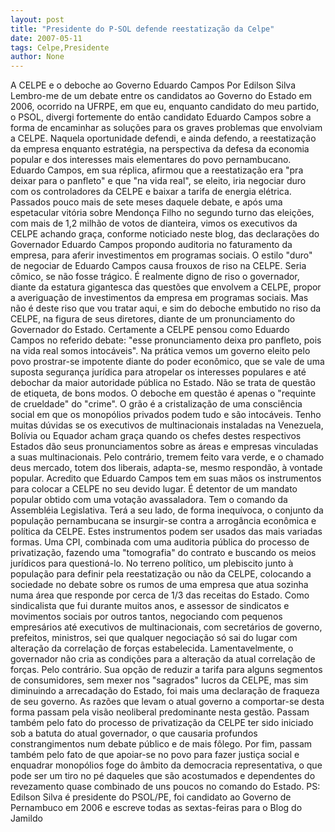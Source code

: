 ```yaml
---
layout: post
title: "Presidente do P-SOL defende reestatização da Celpe"
date: 2007-05-11
tags: Celpe,Presidente
author: None
---
```

A CELPE e o deboche ao Governo Eduardo Campos
Por Edilson Silva
Lembro-me de um debate entre os candidatos ao Governo do Estado em 2006, ocorrido na UFRPE, em que eu, enquanto candidato do meu partido, o PSOL, divergi fortemente do ent&atilde;o candidato Eduardo Campos sobre a forma de encaminhar as solu&ccedil;&otilde;es para os graves problemas que envolviam a CELPE. Naquela oportunidade defendi, e ainda defendo, a reestatiza&ccedil;&atilde;o da empresa enquanto estrat&eacute;gia, na perspectiva da defesa da economia popular e dos interesses mais elementares do povo pernambucano. Eduardo Campos, em sua r&eacute;plica, afirmou que a reestatiza&ccedil;&atilde;o era &quot;pra deixar para o panfleto&quot; e que &quot;na vida real&quot;, se eleito, iria negociar duro com os controladores da CELPE e baixar a tarifa de energia el&eacute;trica.
Passados pouco mais de sete meses daquele debate, e ap&oacute;s uma espetacular vit&oacute;ria sobre Mendon&ccedil;a Filho no segundo turno das elei&ccedil;&otilde;es, com mais de 1,2 milh&atilde;o de votos de dianteira, vimos os executivos da CELPE achando gra&ccedil;a, conforme noticiado neste blog, das declara&ccedil;&otilde;es do Governador Eduardo Campos propondo auditoria no faturamento da empresa, para aferir investimentos em programas sociais. O estilo &quot;duro&quot; de negociar de Eduardo Campos causa frouxos de riso na CELPE.
Seria c&ocirc;mico, se n&atilde;o fosse tr&aacute;gico. &Eacute; realmente digno de riso o governador, diante da estatura gigantesca das quest&otilde;es que envolvem a CELPE, propor a averigua&ccedil;&atilde;o de investimentos da empresa em programas sociais. Mas n&atilde;o &eacute; deste riso que vou tratar aqui, e sim do deboche embutido no riso da CELPE, na figura de seus diretores, diante de um pronunciamento do Governador do Estado.
Certamente a CELPE pensou como Eduardo Campos no referido debate: &quot;esse pronunciamento deixa pro panfleto, pois na vida real somos intoc&aacute;veis&quot;. Na pr&aacute;tica vemos um governo eleito pelo povo prostrar-se impotente diante do poder econ&ocirc;mico, que se vale de uma suposta seguran&ccedil;a jur&iacute;dica para atropelar os interesses populares e at&eacute; debochar da maior autoridade p&uacute;blica no Estado.
N&atilde;o se trata de quest&atilde;o de etiqueta, de bons modos. O deboche em quest&atilde;o &eacute; apenas o &quot;requinte de crueldade&quot; do &quot;crime&quot;. O gr&atilde;o &eacute; a cristaliza&ccedil;&atilde;o de uma consci&ecirc;ncia social em que os monop&oacute;lios privados podem tudo e s&atilde;o intoc&aacute;veis.
Tenho muitas d&uacute;vidas se os executivos de multinacionais instaladas na Venezuela, Bol&iacute;via ou Equador acham gra&ccedil;a quando os chefes destes respectivos Estados d&atilde;o seus pronunciamentos sobre as &aacute;reas e empresas vinculadas a suas multinacionais. Pelo contr&aacute;rio, tremem feito vara verde, e o chamado deus mercado, totem dos liberais, adapta-se, mesmo respond&atilde;o, &agrave; vontade popular.
Acredito que Eduardo Campos tem em suas m&atilde;os os instrumentos para colocar a CELPE no seu devido lugar. &Eacute; detentor de um mandato popular obtido com uma vota&ccedil;&atilde;o avassaladora. Tem o comando da Assembl&eacute;ia Legislativa. Ter&aacute; a seu lado, de forma inequ&iacute;voca, o conjunto da popula&ccedil;&atilde;o pernambucana se insurgir-se contra a arrog&acirc;ncia econ&ocirc;mica e pol&iacute;tica da CELPE. 
Estes instrumentos podem ser usados das mais variadas formas. Uma CPI, combinada com uma auditoria p&uacute;blica do processo de privatiza&ccedil;&atilde;o, fazendo uma &quot;tomografia&quot; do contrato e buscando os meios jur&iacute;dicos para question&aacute;-lo. No terreno pol&iacute;tico, um plebiscito junto &agrave; popula&ccedil;&atilde;o para definir pela reestatiza&ccedil;&atilde;o ou n&atilde;o da CELPE, colocando a sociedade no debate sobre os rumos de uma empresa que atua sozinha numa &aacute;rea que responde por cerca de 1/3 das receitas do Estado.
Como sindicalista que fui durante muitos anos, e assessor de sindicatos e movimentos sociais por outros tantos, negociando com pequenos empres&aacute;rios at&eacute; executivos de multinacionais, com secret&aacute;rios de governo, prefeitos, ministros, sei que qualquer negocia&ccedil;&atilde;o s&oacute; sai do lugar com altera&ccedil;&atilde;o da correla&ccedil;&atilde;o de for&ccedil;as estabelecida. Lamentavelmente, o governador n&atilde;o cria as condi&ccedil;&otilde;es para a altera&ccedil;&atilde;o da atual correla&ccedil;&atilde;o de for&ccedil;as. Pelo contr&aacute;rio. Sua op&ccedil;&atilde;o de reduzir a tarifa para alguns segmentos de consumidores, sem mexer nos &quot;sagrados&quot; lucros da CELPE, mas sim diminuindo a arrecada&ccedil;&atilde;o do Estado, foi mais uma declara&ccedil;&atilde;o de fraqueza de seu governo.
As raz&otilde;es que levam o atual governo a comportar-se desta forma passam pela vis&atilde;o neoliberal predominante nesta gest&atilde;o. Passam tamb&eacute;m pelo fato do processo de privatiza&ccedil;&atilde;o da CELPE ter sido iniciado sob a batuta do atual governador, o que causaria profundos constrangimentos num debate p&uacute;blico e de mais f&ocirc;lego. Por fim, passam tamb&eacute;m pelo fato de que apoiar-se no povo para fazer justi&ccedil;a social e enquadrar monop&oacute;lios foge do &acirc;mbito da democracia representativa, o que pode ser um tiro no p&eacute; daqueles que s&atilde;o acostumados e dependentes do revezamento quase combinado de uns poucos no comando do Estado.
PS: Edilson Silva &eacute; presidente do PSOL/PE, foi candidato ao Governo de Pernambuco em 2006 e escreve todas as sextas-feiras para o Blog do Jamildo 